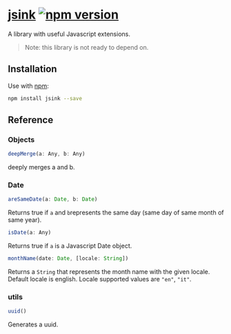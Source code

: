 # [jsink](http://inkofpixel.github.io/jsink) [![npm version](https://badge.fury.io/js/jsink.svg)](https://badge.fury.io/js/jsink)
A library with useful Javascript extensions.

> Note: this library is not ready to depend on.

## Installation

Use with [npm](http://npmjs.com):

```sh
npm install jsink --save
```

## Reference

### Objects

```javascript
deepMerge(a: Any, b: Any)
```
deeply merges a and b.


### Date

```javascript
areSameDate(a: Date, b: Date)
```
Returns true if `a` and `b`represents the same day (same day of same month of same year).

```javascript
isDate(a: Any)
```
Returns true if `a` is a Javascript Date object.

```javascript
monthName(date: Date, [locale: String])
```
Returns a `String` that represents the month name with the given locale.
Default locale is english. Locale supported values are `"en"`, `"it"`.


### utils

```javascript
uuid()
```
Generates a uuid.
